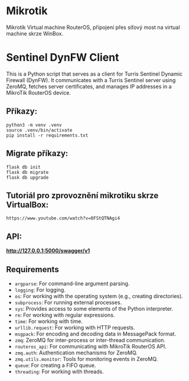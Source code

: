 # **Mikrotik**

Mikrotik Virtual machine RouterOS, připojení přes síťový most na virtual machine skrze WinBox.

# Sentinel DynFW Client

This is a Python script that serves as a client for Turris Sentinel Dynamic Firewall (DynFW). It communicates with a Turris Sentinel server using ZeroMQ, fetches server certificates, and manages IP addresses in a MikroTik RouterOS device.




## Příkazy:

``` 
python3 -m venv .venv
source .venv/bin/activate
pip install -r requirements.txt
```
## Migrate příkazy:

``` 
flask db init
flask db migrate
flask db upgrade
```
## Tutoriál pro zprovoznění mikrotiku skrze VirtualBox:
  ```
  https://www.youtube.com/watch?v=0FStQTNAgi4
  ```

## API:
**http://127.0.0.1:5000/swagger/v1**


## Requirements
- `argparse`: For command-line argument parsing.
- `logging`: For logging.
- `os`: For working with the operating system (e.g., creating directories).
- `subprocess`: For running external processes.
- `sys`: Provides access to some elements of the Python interpreter.
- `re`: For working with regular expressions.
- `time`: For working with time.
- `urllib.request`: For working with HTTP requests.
- `msgpack`: For encoding and decoding data in MessagePack format.
- `zmq`: ZeroMQ for inter-process or inter-thread communication.
- `routeros_api`: For communicating with MikroTik RouterOS API.
- `zmq.auth`: Authentication mechanisms for ZeroMQ.
- `zmq.utils.monitor`: Tools for monitoring events in ZeroMQ.
- `queue`: For creating a FIFO queue.
- `threading`: For working with threads.



